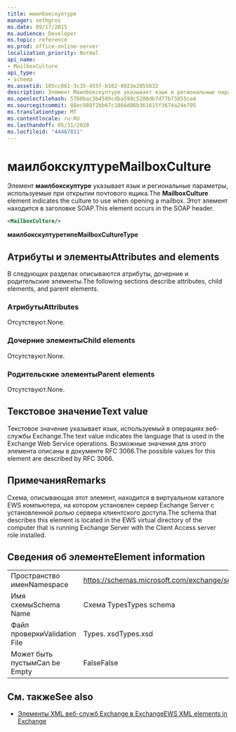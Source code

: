 ```yaml
---
title: маилбокскултуре
manager: sethgros
ms.date: 09/17/2015
ms.audience: Developer
ms.topic: reference
ms.prod: office-online-server
localization_priority: Normal
api_name:
- MailboxCulture
api_type:
- schema
ms.assetid: 105cc061-3c35-455f-b102-8023e2055632
description: Элемент Маилбокскултуре указывает язык и региональные параметры, используемые при открытии почтового ящика. Этот элемент находится в заголовке SOAP.
ms.openlocfilehash: 5760bac3b4589cdba599c5200db7d77b73855ca4
ms.sourcegitcommit: 88ec988f2bb67c1866d06b361615f3674a24e795
ms.translationtype: MT
ms.contentlocale: ru-RU
ms.lasthandoff: 05/31/2020
ms.locfileid: "44467811"
---
```

# <a name="mailboxculture"></a><span data-ttu-id="2038d-104">маилбокскултуре</span><span class="sxs-lookup"><span data-stu-id="2038d-104">MailboxCulture</span></span>

<span data-ttu-id="2038d-105">Элемент **маилбокскултуре** указывает язык и региональные параметры, используемые при открытии почтового ящика.</span><span class="sxs-lookup"><span data-stu-id="2038d-105">The **MailboxCulture** element indicates the culture to use when opening a mailbox.</span></span> <span data-ttu-id="2038d-106">Этот элемент находится в заголовке SOAP.</span><span class="sxs-lookup"><span data-stu-id="2038d-106">This element occurs in the SOAP header.</span></span> 
  
```xml
<MailboxCulture/>
```

<span data-ttu-id="2038d-107">**маилбокскултуретипе**</span><span class="sxs-lookup"><span data-stu-id="2038d-107">**MailboxCultureType**</span></span>

## <a name="attributes-and-elements"></a><span data-ttu-id="2038d-108">Атрибуты и элементы</span><span class="sxs-lookup"><span data-stu-id="2038d-108">Attributes and elements</span></span>

<span data-ttu-id="2038d-109">В следующих разделах описываются атрибуты, дочерние и родительские элементы.</span><span class="sxs-lookup"><span data-stu-id="2038d-109">The following sections describe attributes, child elements, and parent elements.</span></span>
  
### <a name="attributes"></a><span data-ttu-id="2038d-110">Атрибуты</span><span class="sxs-lookup"><span data-stu-id="2038d-110">Attributes</span></span>

<span data-ttu-id="2038d-111">Отсутствуют.</span><span class="sxs-lookup"><span data-stu-id="2038d-111">None.</span></span>
  
### <a name="child-elements"></a><span data-ttu-id="2038d-112">Дочерние элементы</span><span class="sxs-lookup"><span data-stu-id="2038d-112">Child elements</span></span>

<span data-ttu-id="2038d-113">Отсутствуют.</span><span class="sxs-lookup"><span data-stu-id="2038d-113">None.</span></span>
  
### <a name="parent-elements"></a><span data-ttu-id="2038d-114">Родительские элементы</span><span class="sxs-lookup"><span data-stu-id="2038d-114">Parent elements</span></span>

<span data-ttu-id="2038d-115">Отсутствуют.</span><span class="sxs-lookup"><span data-stu-id="2038d-115">None.</span></span>
  
## <a name="text-value"></a><span data-ttu-id="2038d-116">Текстовое значение</span><span class="sxs-lookup"><span data-stu-id="2038d-116">Text value</span></span>

<span data-ttu-id="2038d-117">Текстовое значение указывает язык, используемый в операциях веб-службы Exchange.</span><span class="sxs-lookup"><span data-stu-id="2038d-117">The text value indicates the language that is used in the Exchange Web Service operations.</span></span> <span data-ttu-id="2038d-118">Возможные значения для этого элемента описаны в документе RFC 3066.</span><span class="sxs-lookup"><span data-stu-id="2038d-118">The possible values for this element are described by RFC 3066.</span></span>
  
## <a name="remarks"></a><span data-ttu-id="2038d-119">Примечания</span><span class="sxs-lookup"><span data-stu-id="2038d-119">Remarks</span></span>

<span data-ttu-id="2038d-120">Схема, описывающая этот элемент, находится в виртуальном каталоге EWS компьютера, на котором установлен сервер Exchange Server с установленной ролью сервера клиентского доступа.</span><span class="sxs-lookup"><span data-stu-id="2038d-120">The schema that describes this element is located in the EWS virtual directory of the computer that is running Exchange Server with the Client Access server role installed.</span></span>
  
## <a name="element-information"></a><span data-ttu-id="2038d-121">Сведения об элементе</span><span class="sxs-lookup"><span data-stu-id="2038d-121">Element information</span></span>

|||
|:-----|:-----|
|<span data-ttu-id="2038d-122">Пространство имен</span><span class="sxs-lookup"><span data-stu-id="2038d-122">Namespace</span></span>  <br/> |https://schemas.microsoft.com/exchange/services/2006/types  <br/> |
|<span data-ttu-id="2038d-123">Имя схемы</span><span class="sxs-lookup"><span data-stu-id="2038d-123">Schema Name</span></span>  <br/> |<span data-ttu-id="2038d-124">Схема Types</span><span class="sxs-lookup"><span data-stu-id="2038d-124">Types schema</span></span>  <br/> |
|<span data-ttu-id="2038d-125">Файл проверки</span><span class="sxs-lookup"><span data-stu-id="2038d-125">Validation File</span></span>  <br/> |<span data-ttu-id="2038d-126">Types. xsd</span><span class="sxs-lookup"><span data-stu-id="2038d-126">Types.xsd</span></span>  <br/> |
|<span data-ttu-id="2038d-127">Может быть пустым</span><span class="sxs-lookup"><span data-stu-id="2038d-127">Can be Empty</span></span>  <br/> |<span data-ttu-id="2038d-128">False</span><span class="sxs-lookup"><span data-stu-id="2038d-128">False</span></span>  <br/> |
   
## <a name="see-also"></a><span data-ttu-id="2038d-129">См. также</span><span class="sxs-lookup"><span data-stu-id="2038d-129">See also</span></span>

- [<span data-ttu-id="2038d-130">Элементы XML веб-служб Exchange в Exchange</span><span class="sxs-lookup"><span data-stu-id="2038d-130">EWS XML elements in Exchange</span></span>](ews-xml-elements-in-exchange.md)

